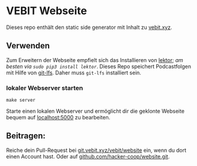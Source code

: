 # VEBIT Webseite

Dieses repo enthält den static side generator mit Inhalt zu [vebit.xyz](https://vebit.xyz).

## Verwenden

Zum Erweitern der Webseite empfielt sich das Installieren von [lektor](https://getlektor.com); *am besten via `sudo pip3 install lektor`*.
Dieses Repo speichert Podcastfolgen mit Hilfe von  [git-lfs](https://git-lfs.github.com).
Daher muss `git-lfs` installiert sein.

### lokaler Webserver starten

```
make server
```

Starte einen lokalen Webserver und ermöglicht dir die geklonte Webseite bequem auf [localhost:5000](http://localhost:5000/) zu bearbeiten.

 Beitragen:
-------------
Reiche dein Pull-Request bei [git.vebit.xyz/vebit/website](https://git.vebit.xyz/vebit/website.git) ein, wenn du dort einen Account hast. Oder auf [github.com/hacker-coop/website.git](https://github.com/hacker-coop/website.git).
